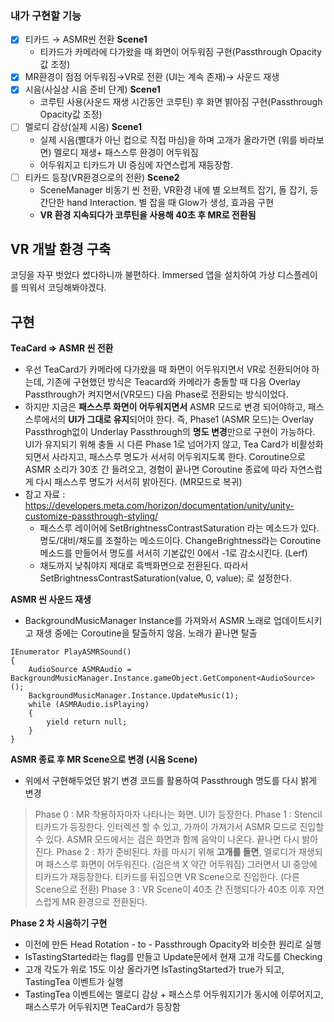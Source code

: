 ### 내가 구현할 기능
- [x] 티카드 → ASMR씬 전환 **Scene1**
	- 티카드가 카메라에 다가왔을 때 화면이 어두워짐 구현(Passthrough Opacity값 조정)
- [x] MR환경이 점점 어두워짐→VR로 전환 (UI는 계속 존재)→ 사운드 재생
- [x] 시음(사실상 시음 준비 단계) **Scene1**
	- 코루틴 사용(사운드 재생 시간동안 코루틴) 후 화면 밝아짐 구현(Passthrough Opacity값 조정)
- [ ] 멜로디 감상(실제 시음) **Scene1**
	- 실제 시음(빨대가 아닌 컵으로 직접 마심)을 하며 고개가 올라가면 (위를 바라보면) 멜로디 재생+ 패스스루 환경이 어두워짐
	- 어두워지고 티카드가 UI 중심에 자연스럽게 재등장함.
- [ ] 티카드 등장(VR환경으로의 전환) **Scene2**
	- SceneManager 비동기 씬 전환, VR환경 내에 별 오브젝트 잡기, 돌 잡기, 등 간단한 hand Interaction. 별 잡을 때 Glow가 생성, 효과음 구현
	- **VR 환경 지속되다가 코루틴을 사용해 40초 후 MR로 전환됨**

## VR 개발 환경 구축
코딩을 자꾸 벗었다 썼다하니까 불편하다. Immersed 앱을 설치하여 가상 디스플레이를 띄워서 코딩해봐야겠다.

## 구현
**TeaCard => ASMR 씬 전환**
- 우선 TeaCard가 카메라에 다가왔을 때 화면이 어두워지면서 VR로 전환되어야 하는데, 기존에 구현했던 방식은 Teacard와 카메라가 충돌할 때 다음 Overlay Passthrough가 켜지면서(VR모드) 다음 Phase로 전환되는 방식이었다. 
- 하지만 지금은 **패스스루 화면이 어두워지면서** ASMR 모드로 변경 되어야하고, 패스스루에서의 **UI가 그대로 유지**되어야 한다. 즉, Phase1 (ASMR 모드)는 Overlay Passthrogh없이 Underlay Passthrough의 **명도 변경**만으로 구현이 가능하다. UI가 유지되기 위해 충돌 시 다른 Phase 1로 넘어가지 않고, Tea Card가 비활성화 되면서 사라지고, 패스스루 명도가 서서히 어두워지도록 한다.  Coroutine으로 ASMR 소리가 30초 간 들려오고, 경험이 끝나면 Coroutine 종료에 따라 자연스럽게 다시 패스스루 명도가 서서히 밝아진다. (MR모드로 복귀)
- 참고 자료 : https://developers.meta.com/horizon/documentation/unity/unity-customize-passthrough-styling/ 
	- 패스스루 레이어에 SetBrightnessContrastSaturation 라는 메소드가 있다. 명도/대비/채도를 조절하는 메소드이다.  ChangeBrightness라는 Coroutine 메소드를 만들어서 명도를 서서히 기본값인 0에서 -1로 감소시킨다. (Lerf) 
	- 채도까지 낮춰야지 제대로 흑백화면으로 전환된다. 따라서 SetBrightnessContrastSaturation(value, 0, value); 로 설정한다.

**ASMR 씬 사운드 재생**
- BackgroundMusicManager Instance를 가져와서 ASMR 노래로 업데이트시키고 재생 중에는 Coroutine을 탈출하지 않음. 노래가 끝나면 탈출
```
IEnumerator PlayASMRSound()
{
	AudioSource ASMRAudio = BackgroundMusicManager.Instance.gameObject.GetComponent<AudioSource>();
	BackgroundMusicManager.Instance.UpdateMusic(1);
	while (ASMRAudio.isPlaying)
	{
		yield return null;
	}
}
```

**ASMR 종료 후 MR Scene으로 변경 (시음 Scene)**
- 위에서 구현해두었던 밝기 변경 코드를 활용하여 Passthrough 명도를 다시 밝게 변경

> Phase 0 : MR 착용하자마자 나타나는 화면. UI가 등장한다. 
> Phase 1 : Stencil 티카드가 등장한다. 인터렉션 할 수 있고, 가까이 가져가서 ASMR 모드로 진입할 수 있다. ASMR 모드에서는 검은 화면과 함께 음악이 나온다. 끝나면 다시 밝아진다.
> Phase 2 : 차가 준비된다. 차를 마시기 위해 **고개를 들면**, 멜로디가 재생되며 패스스루 화면이 어두워진다. (검은색 X 약간 어두워짐) 그러면서 UI 중앙에 티카드가 재등장한다. 
> 티카드를 뒤집으면 VR Scene으로 진입한다. (다른 Scene으로 전환)
> Phase 3 : VR Scene이 40초 간 진행되다가 40초 이후 자연스럽게 MR 환경으로 전환된다.


**Phase 2 차 시음하기 구현**
- 이전에 만든 Head Rotation - to - Passthrough Opacity와 비슷한 원리로 실행
- IsTastingStarted라는 flag를 만들고 Update문에서 현재 고개 각도를 Checking
- 고개 각도가 위로 15도 이상 올라가면 IsTastingStarted가 true가 되고, TastingTea 이벤트가 실행
- TastingTea 이벤트에는 멜로디 감상 + 패스스루 어두워지기가 동시에 이루어지고, 패스스루가 어두워지면 TeaCard가 등장함